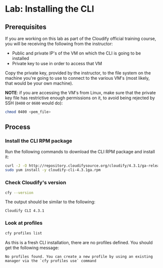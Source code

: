 # Lab: Installing the CLI

## Prerequisites

If you are working on this lab as part of the Cloudify official training course, you will be receiving
the following from the instructor:

* Public and private IP's of the VM on which the CLI is going to be installed
* Private key to use in order to access that VM

Copy the private key, provided by the instructor, to the file system on the machine you're going to use
to connect to the various VM's (most likely, that would be your own machine).

**NOTE**: if you are accessing the VM's from Linux, make sure that the private key file has restrictive enough
permissions on it, to avoid being rejected by SSH (`0400` or `0600` would do):

```bash
chmod 0400 <pem_file>
```

## Process

### Install the CLI RPM package

Run the following commands to download the CLI RPM package and install it:

```bash
curl -J -O http://repository.cloudifysource.org/cloudify/4.3.1/ga-release/cloudify-cli-4.3.1ga.rpm
sudo yum install -y cloudify-cli-4.3.1ga.rpm
```

### Check Cloudify's version

```bash
cfy --version
```

The output should be similar to the following:

```
Cloudify CLI 4.3.1
```

### Look at profiles

```bash
cfy profiles list
```

As this is a fresh CLI installation, there are no profiles defined. You should get the following message:

```
No profiles found. You can create a new profile by using an existing manager via the `cfy profiles use` command
```
